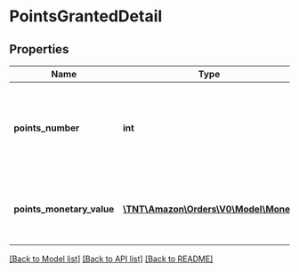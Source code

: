 # PointsGrantedDetail

## Properties
Name | Type | Description | Notes
------------ | ------------- | ------------- | -------------
**points_number** | **int** | The number of Amazon Points granted with the purchase of an item. | [optional] 
**points_monetary_value** | [**\TNT\Amazon\Orders\V0\Model\Money**](Money.md) | The monetary value of the Amazon Points granted. | [optional] 

[[Back to Model list]](../README.md#documentation-for-models) [[Back to API list]](../README.md#documentation-for-api-endpoints) [[Back to README]](../README.md)


